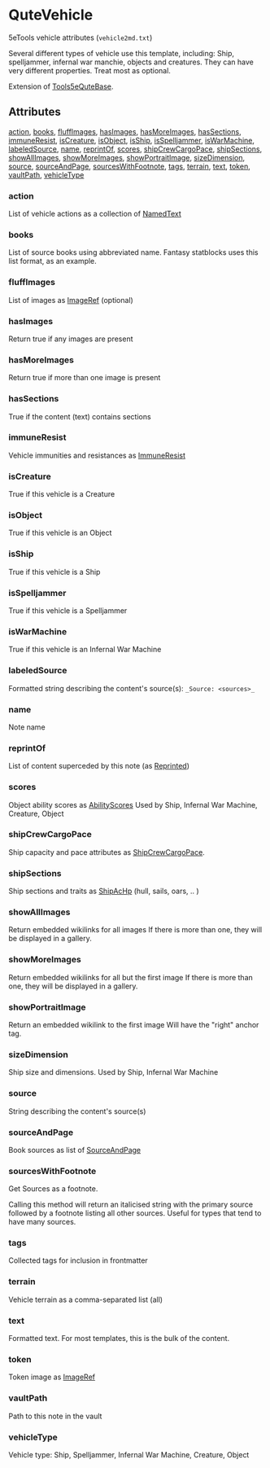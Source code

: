 # QuteVehicle

5eTools vehicle attributes (`vehicle2md.txt`)

Several different types of vehicle use this template, including:
Ship, spelljammer, infernal war manchie, objects and creatures.
They can have very different properties. Treat most as optional.

Extension of [Tools5eQuteBase](../Tools5eQuteBase.md).

## Attributes

[action](#action), [books](#books), [fluffImages](#fluffimages), [hasImages](#hasimages), [hasMoreImages](#hasmoreimages), [hasSections](#hassections), [immuneResist](#immuneresist), [isCreature](#iscreature), [isObject](#isobject), [isShip](#isship), [isSpelljammer](#isspelljammer), [isWarMachine](#iswarmachine), [labeledSource](#labeledsource), [name](#name), [reprintOf](#reprintof), [scores](#scores), [shipCrewCargoPace](#shipcrewcargopace), [shipSections](#shipsections), [showAllImages](#showallimages), [showMoreImages](#showmoreimages), [showPortraitImage](#showportraitimage), [sizeDimension](#sizedimension), [source](#source), [sourceAndPage](#sourceandpage), [sourcesWithFootnote](#sourceswithfootnote), [tags](#tags), [terrain](#terrain), [text](#text), [token](#token), [vaultPath](#vaultpath), [vehicleType](#vehicletype)

### action

List of vehicle actions as a collection of [NamedText](../../NamedText.md)

### books

List of source books using abbreviated name. Fantasy statblocks uses this list format, as an example.

### fluffImages

List of images as [ImageRef](../../ImageRef.md) (optional)

### hasImages

Return true if any images are present

### hasMoreImages

Return true if more than one image is present

### hasSections

True if the content (text) contains sections

### immuneResist

Vehicle immunities and resistances as [ImmuneResist](../ImmuneResist.md)

### isCreature

True if this vehicle is a Creature

### isObject

True if this vehicle is an Object

### isShip

True if this vehicle is a Ship

### isSpelljammer

True if this vehicle is a Spelljammer

### isWarMachine

True if this vehicle is an Infernal War Machine

### labeledSource

Formatted string describing the content's source(s): `_Source: <sources>_`

### name

Note name

### reprintOf

List of content superceded by this note (as [Reprinted](../../Reprinted.md))

### scores

Object ability scores as [AbilityScores](../AbilityScores/README.md)
Used by Ship, Infernal War Machine, Creature, Object

### shipCrewCargoPace

Ship capacity and pace attributes as [ShipCrewCargoPace](ShipCrewCargoPace.md).

### shipSections

Ship sections and traits as [ShipAcHp](ShipAcHp.md) (hull, sails,
oars, .. )

### showAllImages

Return embedded wikilinks for all images
If there is more than one, they will be displayed in a gallery.

### showMoreImages

Return embedded wikilinks for all but the first image
If there is more than one, they will be displayed in a gallery.

### showPortraitImage

Return an embedded wikilink to the first image
Will have the "right" anchor tag.

### sizeDimension

Ship size and dimensions. Used by Ship, Infernal War Machine

### source

String describing the content's source(s)

### sourceAndPage

Book sources as list of [SourceAndPage](../../SourceAndPage.md)

### sourcesWithFootnote

Get Sources as a footnote.

Calling this method will return an italicised string with the primary source
followed by a footnote listing all other sources. Useful for types
that tend to have many sources.

### tags

Collected tags for inclusion in frontmatter

### terrain

Vehicle terrain as a comma-separated list (all)

### text

Formatted text. For most templates, this is the bulk of the content.

### token

Token image as [ImageRef](../../ImageRef.md)

### vaultPath

Path to this note in the vault

### vehicleType

Vehicle type: Ship, Spelljammer, Infernal War Machine, Creature, Object
